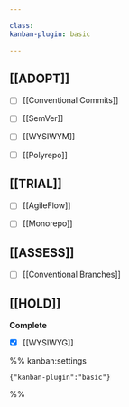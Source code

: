 ```yaml
---

class: 
kanban-plugin: basic

---
```


## [[ADOPT]]

- [ ] [[Conventional Commits]]
- [ ] [[SemVer]]
- [ ] [[WYSIWYM]]
- [ ] [[Polyrepo]]


## [[TRIAL]]

- [ ] [[AgileFlow]]
- [ ] [[Monorepo]]


## [[ASSESS]]

- [ ] [[Conventional Branches]]


## [[HOLD]]

**Complete**
- [x] [[WYSIWYG]]




%% kanban:settings
```
{"kanban-plugin":"basic"}
```
%%